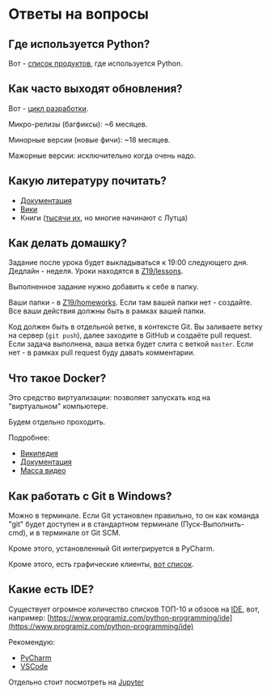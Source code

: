 # Ответы на вопросы

## Где используется Python?

Вот - [список продуктов](https://en.wikipedia.org/wiki/List_of_Python_software), где используется Python.

## Как часто выходят обновления?

Вот - [цикл разработки](https://devguide.python.org/devcycle/).

Микро-релизы (багфиксы): ~6 месяцев.

Минорные версии (новые фичи): ~18 месяцев.

Мажорные версии: исключительно когда очень надо.

## Какую литературу почитать?

- [Документация](https://docs.python.org/3/index.html)
- [Вики](https://wiki.python.org/moin/)
- Книги ([тысячи их](https://realpython.com/best-python-books/), но многие начинают с Лутца)

## Как делать домашку?

Задание после урока будет выкладываться к 19:00 следующего дня.
Дедлайн - неделя.
Уроки находятся в [Z19/lessons](https://github.com/tgrx/Z19/lessons).

Выполненное задание нужно добавить к себе в папку.

Ваши папки - в [Z19/homeworks](https://github.com/tgrx/Z19/homeworks).
Если там вашей папки нет - создайте.
Все ваши действия должны быть в рамках вашей папки.

Код должен быть в отдельной ветке, в контексте Git.
Вы заливаете ветку на сервер (`git push`), далее заходите в GitHub и создаёте pull request.
Если задача выполнена, ваша ветка будет слита с веткой `master`.
Если нет - в рамках pull request буду давать комментарии. 

## Что такое Docker?

Это средство виртуализации:
позволяет запускать код на "виртуальном" компьютере.

Будем отдельно проходить.

Подробнее:

- [Википедия](https://ru.wikipedia.org/wiki/Docker)
- [Документация](https://docs.docker.com/)
- [Масса видео](https://www.youtube.com/results?search_query=docker) 

## Как работать с Git в Windows?

Можно в терминале. Если Git установлен правильно,
то он как команда "git" будет доступен
и в стандартном терминале (Пуск-Выполнить-cmd),
и в терминале от Git SCM.

Кроме этого, установленный Git интегрируется в PyCharm.

Кроме этого, есть графические клиенты, [вот список](https://git-scm.com/download/gui/windows#).

## Какие есть IDE?

Существует огромное количество списков ТОП-10 и обзоов на [IDE](https://ru.wikipedia.org/wiki/%D0%98%D0%BD%D1%82%D0%B5%D0%B3%D1%80%D0%B8%D1%80%D0%BE%D0%B2%D0%B0%D0%BD%D0%BD%D0%B0%D1%8F_%D1%81%D1%80%D0%B5%D0%B4%D0%B0_%D1%80%D0%B0%D0%B7%D1%80%D0%B0%D0%B1%D0%BE%D1%82%D0%BA%D0%B8), вот, например: [https://www.programiz.com/python-programming/ide](https://www.programiz.com/python-programming/ide)

Рекомендую:

- [PyCharm](https://www.jetbrains.com/pycharm/)
- [VSCode](https://code.visualstudio.com/)

Отдельно стоит посмотреть на [Jupyter](https://jupyter.org/)
